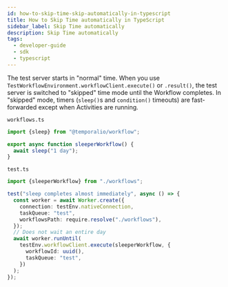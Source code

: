 ```yaml
---
id: how-to-skip-time-skip-automatically-in-typescript
title: How to Skip Time automatically in TypeScript
sidebar_label: Skip Time automatically
description: Skip Time automatically
tags:
  - developer-guide
  - sdk
  - typescript
---
```


The test server starts in "normal" time. When you use `TestWorkflowEnvironment.workflowClient.execute()` or `.result()`, the test server is switched to "skipped" time mode until the Workflow completes. In "skipped" mode, timers (`sleep()`s and `condition()` timeouts) are fast-forwarded except when Activities are running.

`workflows.ts`

```ts
import {sleep} from "@temporalio/workflow";

export async function sleeperWorkflow() {
  await sleep("1 day");
}
```

`test.ts`

```ts
import {sleeperWorkflow} from "./workflows";

test("sleep completes almost immediately", async () => {
  const worker = await Worker.create({
    connection: testEnv.nativeConnection,
    taskQueue: "test",
    workflowsPath: require.resolve("./workflows"),
  });
  // Does not wait an entire day
  await worker.runUntil(
    testEnv.workflowClient.execute(sleeperWorkflow, {
      workflowId: uuid(),
      taskQueue: "test",
    })
  );
});
```
